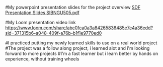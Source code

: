 #My powerpoint presentation slides for the project overview
[SDF Presentation Slides SIBNGU505.pdf](https://github.com/SibusisoNgubeni/cache-bank-project/files/14458392/SDF.Presentation.Slides.SIBNGU505.pdf)

#My Loom presentation video link
https://www.loom.com/share/abc0fca0a3a84265836485e7c4a36edd?sid=371315b6-a048-409f-a76b-b1f1e9770ed0

#I practiced putting my newly learned skills to use on a real world project 
#The project was a follow along project, i learned alot and i'm looking forward to more projects
#I'm a fast learner but i learn better by hands on experience, without training wheels
